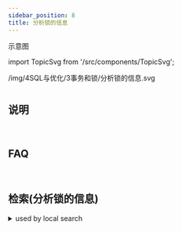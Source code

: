 ```yaml
---
sidebar_position: 8
title: 分析锁的信息
---
```

示意图

import TopicSvg from '/src/components/TopicSvg';

<TopicSvg>/img/4SQL与优化/3事务和锁/分析锁的信息.svg</TopicSvg>

#

## 说明


<br/>

## FAQ

<br/>

## 检索(分析锁的信息)

<details>
<summary>used by local search</summary>
<div>
grafana监控
TiDB监控, kv相关
TiKV监控, cop相关
sql执行的 exec info
读写冲突
行上有其它会话
prewrite的锁
Total Request Err
meet_lock
KV Backoff OPS
tikvLockFast
Lock Resolve OPS
resolve
resolve_lock高
大量并发的更新请求
写写冲突
乐观事务
上锁失败会重试
key is locked(will clean up)

</div></details>